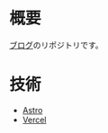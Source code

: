# 概要
[ブログ](https://1ev-3.vercel.app/)のリポジトリです。

# 技術
- [Astro](https://astro.build/)
- [Vercel](https://vercel.com/)